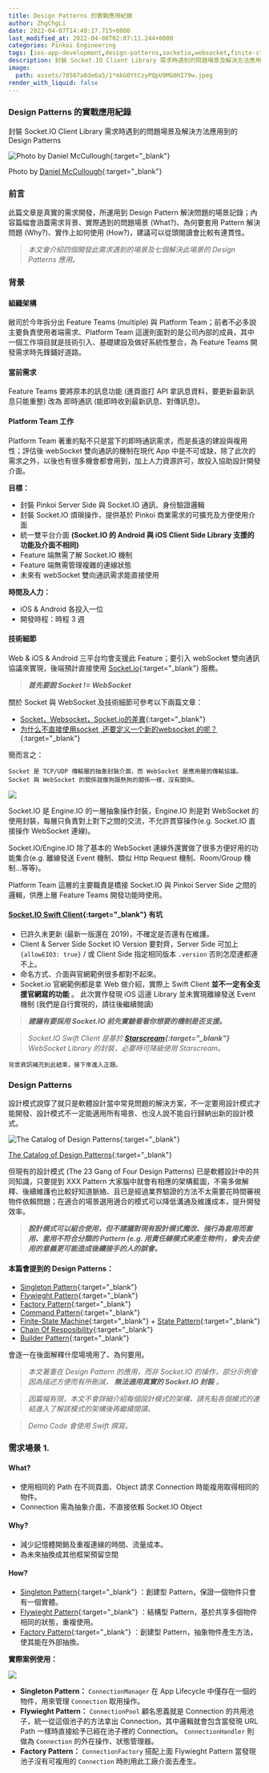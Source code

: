 ```yaml
---
title: Design Patterns 的實戰應用紀錄
author: ZhgChgLi
date: 2022-04-07T14:49:17.715+0000
last_modified_at: 2022-04-08T02:07:11.244+0000
categories: Pinkoi Engineering
tags: [ios-app-development,design-patterns,socketio,websocket,finite-state-machine]
description: 封裝 Socket.IO Client Library 需求時遇到的問題場景及解決方法應用到的 Design Patterns
image:
  path: assets/78507a8de6a5/1*mkG0YtCzyPQpU9MG0HI79w.jpeg
render_with_liquid: false
---
```


### Design Patterns 的實戰應用紀錄

封裝 Socket\.IO Client Library 需求時遇到的問題場景及解決方法應用到的 Design Patterns


![Photo by [Daniel McCullough](https://unsplash.com/@d_mccullough?utm_source=unsplash&utm_medium=referral&utm_content=creditCopyText){:target="_blank"}](/assets/78507a8de6a5/1*mkG0YtCzyPQpU9MG0HI79w.jpeg)

Photo by [Daniel McCullough](https://unsplash.com/@d_mccullough?utm_source=unsplash&utm_medium=referral&utm_content=creditCopyText){:target="_blank"}
### 前言

此篇文章是真實的需求開發，所運用到 Design Pattern 解決問題的場景記錄；內容篇幅會涵蓋需求背景、實際遇到的問題場景 \(What?\)、為何要套用 Pattern 解決問題 \(Why?\)、實作上如何使用 \(How?\)，建議可以從頭閱讀會比較有連貫性。


> _本文會介紹四個開發此需求遇到的場景及七個解決此場景的 Design Patterns 應用。_ 




### 背景
#### 組織架構

敝司於今年拆分出 Feature Teams \(multiple\) 與 Platform Team；前者不必多說主要負責使用者端需求、Platform Team 這邊則面對的是公司內部的成員，其中一個工作項目就是技術引入、基礎建設及做好系統性整合，為 Feature Teams 開發需求時先鋒鋪好道路。
#### 當前需求

Feature Teams 要將原本的訊息功能 \(進頁面打 API 拿訊息資料，要更新最新訊息只能重整\) 改為 即時通訊 \(能即時收到最新訊息、對傳訊息\)。
#### Platform Team 工作

Platform Team 著重的點不只是當下的即時通訊需求，而是長遠的建設與複用性；評估後 webSocket 雙向通訊的機制在現代 App 中是不可或缺，除了此次的需求之外，以後也有很多機會都會用到，加上人力資源許可，故投入協助設計開發介面。

**目標：**
- 封裝 Pinkoi Server Side 與 Socket\.IO 通訊、身份驗證邏輯
- 封裝 Socket\.IO 煩瑣操作，提供基於 Pinkoi 商業需求的可擴充及方便使用介面
- 統一雙平台介面 **\(Socket\.IO 的 Android 與 iOS Client Side Library 支援的功能及介面不相同\)**
- Feature 端無需了解 Socket\.IO 機制
- Feature 端無需管理複雜的連線狀態
- 未來有 webSocket 雙向通訊需求能直接使用


**時間及人力：**
- iOS & Android 各投入一位
- 開發時程：時程 3 週

#### 技術細節

Web & iOS & Android 三平台均會支援此 Feature；要引入 webSocket 雙向通訊協議來實現，後端預計直接使用 [Socket\.io](http://socket.io/){:target="_blank"} 服務。


> **_首先要說 Socket \!= WebSocket_** 





關於 Socket 與 WebSocket 及技術細節可參考以下兩篇文章：
- [Socket，Websocket，Socket\.io的差異](https://leesonhsu.blogspot.com/2018/07/socketwebsocketsocketio.html){:target="_blank"}
- [为什么不直接使用socket ,还要定义一个新的websocket 的呢？](https://github.com/onlyliuxin/coding2017/issues/497){:target="_blank"}


簡而言之：
```
Socket 是 TCP/UDP 傳輸層的抽象封裝介面，而 WebSocket 是應用層的傳輸協議。
Socket 與 WebSocket 的關係就像狗跟熱狗的關係一樣，沒有關係。
```


![](/assets/78507a8de6a5/1*MC_nQC382khMeWggLejWOA.jpeg)


Socket\.IO 是 Engine\.IO 的一層抽象操作封裝，Engine\.IO 則是對 WebSocket 的使用封裝，每層只負責對上對下之間的交流，不允許貫穿操作\(e\.g\. Socket\.IO 直接操作 WebSocket 連線\)。

Socket\.IO/Engine\.IO 除了基本的 WebSocket 連線外還實做了很多方便好用的功能集合\(e\.g\. 離線發送 Event 機制、類似 Http Request 機制、Room/Group 機制…等等\)。

Platform Team 這層的主要職責是橋接 Socket\.IO 與 Pinkoi Server Side 之間的邏輯，供應上層 Feature Teams 開發功能時使用。
#### [Socket\.IO Swift Client](https://github.com/socketio/socket.io-client-swift){:target="_blank"} 有坑
- 已許久未更新 \(最新一版還在 2019\)，不確定是否還有在維護。
- Client & Server Side Socket IO Version 要對齊，Server Side 可加上 `{allowEIO3: true}` / 或 Client Side 指定相同版本 `.version` 
否則怎麼連都連不上。
- 命名方式、介面與官網範例很多都對不起來。
- Socket\.io 官網範例都是拿 Web 做介紹，實際上 Swift Client **並不一定有全支援官網寫的功能** 。
此次實作發現 iOS 這邊 Library 並未實現離線發送 Event 機制
\(我們是自行實現的，請往後繼續閱讀\)



> **_建議有要採用 Socket\.IO 前先實驗看看你想要的機制是否支援。_** 
 

> _Socket\.IO Swift Client 是基於 **[Starscream](https://github.com/daltoniam/Starscream){:target="_blank"}** WebSocket Library 的封裝，必要時可降級使用 Starscream。_ 




```
背景資訊補充到此結束，接下來進入正題。
```
### Design Patterns

設計模式說穿了就只是軟體設計當中常見問題的解決方案，不一定要用設計模式才能開發、設計模式不一定能適用所有場景、也沒人說不能自行歸納出新的設計模式。


![[The Catalog of Design Patterns](https://refactoring.guru/design-patterns/catalog){:target="_blank"}](/assets/78507a8de6a5/1*MAm5WPynbv7M9tdmW2lNGQ.jpeg)

[The Catalog of Design Patterns](https://refactoring.guru/design-patterns/catalog){:target="_blank"}

但現有的設計模式 \(The 23 Gang of Four Design Patterns\) 已是軟體設計中的共同知識，只要提到 XXX Pattern 大家腦中就會有相應的架構藍圖，不需多做解釋、後續維護也比較好知道脈絡、且已是經過業界驗證的方法不太需要花時間審視物件依賴問題；在適合的場景選用適合的模式可以降低溝通及維護成本，提升開發效率。


> **_設計模式可以組合使用，但不建議對現有設計模式魔改、強行為套用而套用、套用不符合分類的 Pattern \(e\.g\. 用責任練模式來產生物件\)，會失去使用的意義更可能造成後續接手的人的誤會。_** 




#### 本篇會提到的 Design Patterns：
- [Singleton Pattern](https://refactoring.guru/design-patterns/singleton){:target="_blank"}
- [Flywieght Pattern](https://refactoring.guru/design-patterns/flyweight){:target="_blank"}
- [Factory Pattern](https://refactoring.guru/design-patterns/factory-method){:target="_blank"}
- [Command Pattern](https://refactoring.guru/design-patterns/command){:target="_blank"}
- [Finite\-State Machine](https://en.wikipedia.org/wiki/Finite-state_machine){:target="_blank"} \+ [State Pattern](https://refactoring.guru/design-patterns/state){:target="_blank"}
- [Chain Of Resposibility](https://refactoring.guru/design-patterns/chain-of-responsibility){:target="_blank"}
- [Builder Pattern](https://refactoring.guru/design-patterns/builder){:target="_blank"}


會逐一在後面解釋什麼場境用了、為何要用。


> _本文著重在 Design Pattern 的應用，而非 Socket\.IO 的操作，部分示例會因為描述方便而有所刪減， **無法適用真實的 Socket\.IO 封裝** 。_ 





> _因篇幅有限，本文不會詳細介紹每個設計模式的架構，請先點各個模式的連結進入了解該模式的架構後再繼續閱讀。_ 





> _Demo Code 會使用 Swift 撰寫。_ 




### 需求場景 1\.
#### What?
- 使用相同的 Path 在不同頁面、Object 請求 Connection 時能複用取得相同的物件。
- Connection 需為抽象介面，不直接依賴 Socket\.IO Object

#### Why?
- 減少記憶體開銷及重複連線的時間、流量成本。
- 為未來抽換成其他框架預留空間

#### How?
- [Singleton Pattern](https://refactoring.guru/design-patterns/singleton){:target="_blank"} ：創建型 Pattern，保證一個物件只會有一個實體。
- [Flywieght Pattern](https://refactoring.guru/design-patterns/flyweight){:target="_blank"} ：結構型 Pattern，基於共享多個物件相同的狀態，重複使用。
- [Factory Pattern](https://refactoring.guru/design-patterns/factory-method){:target="_blank"} ：創建型 Pattern，抽象物件產生方法，使其能在外部抽換。


**實際案例使用：**


![](/assets/78507a8de6a5/1*flQa_EfErGBwbmEwpI7ZgQ.png)

- **Singleton Pattern：** `ConnectionManager` 在 App Lifecycle 中僅存在一個的物件，用來管理 `Connection` 取用操作。
- **Flywieght Pattern：** `ConnectionPool` 顧名思義就是 Connection 的共用池子，統一從這個池子的方法拿出 Connection，其中邏輯就會包含當發現 URL Path 一樣時直接給予已經在池子裡的 Connection。
`ConnectionHandler` 則做為 `Connection` 的外在操作、狀態管理器。
- **Factory Pattern：** `ConnectionFactory` 搭配上面 Flywieght Pattern 當發現池子沒有可複用的 `Connection` 時則用此工廠介面去產生。

